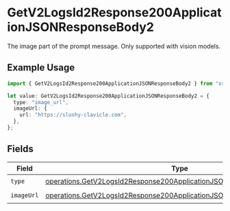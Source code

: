 # GetV2LogsId2Response200ApplicationJSONResponseBody2

The image part of the prompt message. Only supported with vision models.

## Example Usage

```typescript
import { GetV2LogsId2Response200ApplicationJSONResponseBody2 } from "orq-poc-typescript-multi-env-version/models/operations";

let value: GetV2LogsId2Response200ApplicationJSONResponseBody2 = {
  type: "image_url",
  imageUrl: {
    url: "https://slushy-clavicle.com",
  },
};
```

## Fields

| Field                                                                                                                                                              | Type                                                                                                                                                               | Required                                                                                                                                                           | Description                                                                                                                                                        |
| ------------------------------------------------------------------------------------------------------------------------------------------------------------------ | ------------------------------------------------------------------------------------------------------------------------------------------------------------------ | ------------------------------------------------------------------------------------------------------------------------------------------------------------------ | ------------------------------------------------------------------------------------------------------------------------------------------------------------------ |
| `type`                                                                                                                                                             | [operations.GetV2LogsId2Response200ApplicationJSONResponseBody2EvalsType](../../models/operations/getv2logsid2response200applicationjsonresponsebody2evalstype.md) | :heavy_check_mark:                                                                                                                                                 | N/A                                                                                                                                                                |
| `imageUrl`                                                                                                                                                         | [operations.GetV2LogsId2Response200ApplicationJSONResponseBodyImageUrl](../../models/operations/getv2logsid2response200applicationjsonresponsebodyimageurl.md)     | :heavy_check_mark:                                                                                                                                                 | N/A                                                                                                                                                                |
